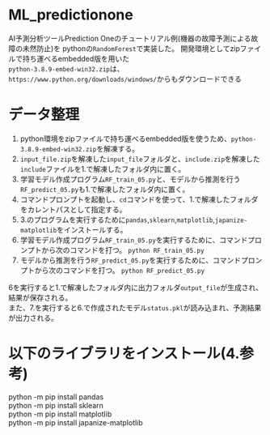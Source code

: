 # ML_predictionone
AI予測分析ツールPrediction Oneのチュートリアル例(機器の故障予測による故障の未然防止)を
pythonの`RandomForest`で実装した。
開発環境としてzipファイルで持ち運べるembedded版を用いた  
`python-3.8.9-embed-win32.zip`は、`https://www.python.org/downloads/windows/`からもダウンロードできる

# データ整理
1. python環境をzipファイルで持ち運べるembedded版を使うため、`python-3.8.9-embed-win32.zip`を解凍する。  
2. `input_file.zip`を解凍した`input_file`フォルダと、`include.zip`を解凍した`include`ファイルを1.で解凍したフォルダ内に置く。  
3. 学習モデル作成プログラム`RF_train_05.py`と、モデルから推測を行う`RF_predict_05.py`も1.で解凍したフォルダ内に置く。  
4. コマンドプロンプトを起動し、`cd`コマンドを使って、1.で解凍したフォルダをカレントパスとして指定する。  
5. 3.のプログラムを実行するために`pandas`,`sklearn`,`matplotlib`,`japanize-matplotlib`をインストールする。  
6. 学習モデル作成プログラム`RF_train_05.py`を実行するために、コマンドプロンプトから次のコマンドを打つ。  `python RF_train_05.py`  
7. モデルから推測を行う`RF_predict_05.py`を実行するために、コマンドプロンプトから次のコマンドを打つ。  `python RF_predict_05.py`  

6を実行すると1.で解凍したフォルダ内に出力フォルダ`output_file`が生成され、結果が保存される。  
また、7.を実行すると6.で作成されたモデル`status.pkl`が読み込まれ、予測結果が出力される。

# 以下のライブラリをインストール(4.参考)
python -m pip install pandas  
python -m pip install sklearn  
python -m pip install matplotlib  
python -m pip install japanize-matplotlib
